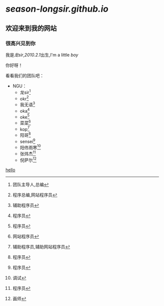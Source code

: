 # ***season-longsir.github.io***  

## 欢迎来到我的网站   

### 很高兴见到你   

我是*龙sir*,*2010.2.1*出生,I'm a little *boy*   

你好呀！   

看看我们的团队吧：
- NGU：
    - 龙sir[^1]
    - okr[^2]
    - 我无语[^3]
    - oka[^4]
    - oke[^5]
    - 菜菜[^6]
    - kop[^7]
    - 阳哥[^8]
    - sensei[^9]
    - 阳佟雨寒[^10]
    - 张炜杰[^11]
    - 倪萨尔[^12]
[^1]:团队主导人,总编
[^2]:程序总编,网站程序员
[^3]:辅助程序员
[^4]:程序员
[^5]:程序员
[^6]:网站程序员
[^7]:辅助程序员,辅助网站程序员
[^8]:程序员
[^9]:程序员
[^10]:调试
[^11]:程序员
[^12]:画师   

[hello](https://season-longsir.github.io/hello.html)
